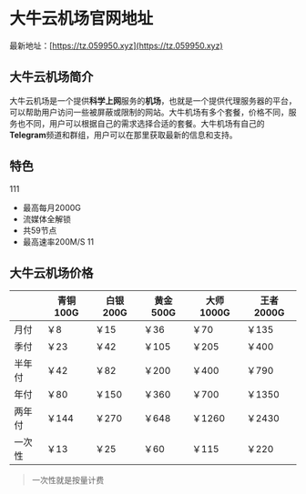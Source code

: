 # 大牛云机场官网地址

最新地址：[https://tz.059950.xyz](https://tz.059950.xyz)

## 大牛云机场简介

大牛云机场是一个提供**科学上网**服务的**机场**，也就是一个提供代理服务器的平台，可以帮助用户访问一些被屏蔽或限制的网站。大牛机场有多个套餐，价格不同，服务也不同，用户可以根据自己的需求选择合适的套餐。大牛机场有自己的**Telegram**频道和群组，用户可以在那里获取最新的信息和支持。

## 特色
111
* 最高每月2000G
* 流媒体全解锁
* 共59节点
* 最高速率200M/S
11
## 大牛云机场价格

||青铜100G|白银200G|黄金500G|大师1000G|王者2000G|
|----|----|----|----|----|----|
|月付|￥8|￥15|￥36|￥70|￥135|
|季付|￥23|￥42|￥105|￥205|￥400|
|半年付|￥42|￥82|￥200|￥400|￥790|
|年付|￥80|￥150|￥360|￥700|￥1350|
|两年付|￥144|￥270|￥648|￥1260|￥2430|
|一次性|￥13|￥25|￥60|￥115|￥220|

> 一次性就是按量计费


